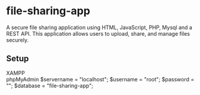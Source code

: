 # file-sharing-app

A secure file sharing application using HTML, JavaScript, PHP, Mysql and a REST API. This application allows users to upload, share, and manage files securely.

## Setup

XAMPP
<br>
phpMyAdmin
$servername = "localhost";
$username = "root";
$password = "";
$database = "file-sharing-app";
<br>

